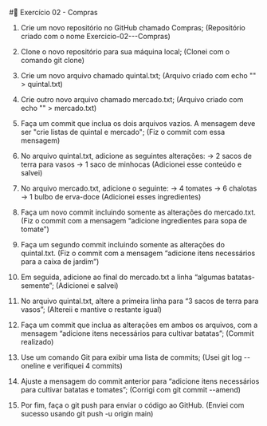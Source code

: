 #🛒 Exercício 02 - Compras

1. Crie um novo repositório no GitHub chamado Compras; (Repositório criado com o nome Exercicio-02---Compras)
2. Clone o novo repositório para sua máquina local; (Clonei com o comando git clone)
3. Crie um novo arquivo chamado quintal.txt; (Arquivo criado com echo "" > quintal.txt)
4. Crie outro novo arquivo chamado mercado.txt; (Arquivo criado com echo "" > mercado.txt)
5. Faça um commit que inclua os dois arquivos vazios. A mensagem deve ser "crie listas de quintal e mercado"; (Fiz o commit com essa mensagem)
6. No arquivo quintal.txt, adicione as seguintes alterações:
  -> 2 sacos de terra para vasos
  -> 1 saco de minhocas
  (Adicionei esse conteúdo e salvei)

7. No arquivo mercado.txt, adicione o seguinte:
  -> 4 tomates
  -> 6 chalotas
  -> 1 bulbo de erva-doce
  (Adicionei esses ingredientes)

8. Faça um novo commit incluindo somente as alterações do mercado.txt. (Fiz o commit com a mensagem “adicione ingredientes para sopa de tomate”)
9. Faça um segundo commit incluindo somente as alterações do quintal.txt. (Fiz o commit com a mensagem “adicione itens necessários para a caixa de jardim”)
10. Em seguida, adicione ao final do mercado.txt a linha “algumas batatas-semente”; (Adicionei e salvei)

11. No arquivo quintal.txt, altere a primeira linha para “3 sacos de terra para vasos”; (Altereii e mantive o restante igual)
12. Faça um commit que inclua as alterações em ambos os arquivos, com a mensagem “adicione itens necessários para cultivar batatas”; (Commit realizado)
13. Use um comando Git para exibir uma lista de commits; (Usei git log --oneline e verifiquei 4 commits)
14. Ajuste a mensagem do commit anterior para “adicione itens necessários para cultivar batatas e tomates”; (Corrigi com git commit --amend)
15. Por fim, faça o git push para enviar o código ao GitHub. (Enviei com sucesso usando git push -u origin main)
